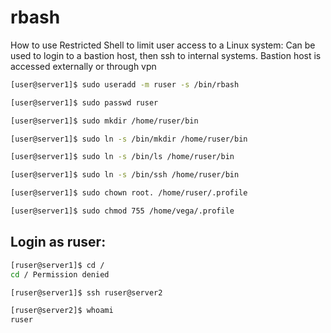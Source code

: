 # rbash

 How to use Restricted Shell to limit user access to a Linux system:
 Can be used to login to a bastion host, then 
 ssh to internal systems.
 Bastion host is accessed externally or through vpn

```sh
[user@server1]$ sudo useradd -m ruser -s /bin/rbash

[user@server1]$ sudo passwd ruser

[user@server1]$ sudo mkdir /home/ruser/bin

[user@server1]$ sudo ln -s /bin/mkdir /home/ruser/bin

[user@server1]$ sudo ln -s /bin/ls /home/ruser/bin

[user@server1]$ sudo ln -s /bin/ssh /home/ruser/bin

[user@server1]$ sudo chown root. /home/ruser/.profile

[user@server1]$ sudo chmod 755 /home/vega/.profile
```

## Login as ruser:

```sh
[ruser@server1]$ cd /
cd / Permission denied

[ruser@server1]$ ssh ruser@server2

[ruser@server2]$ whoami
ruser
```

